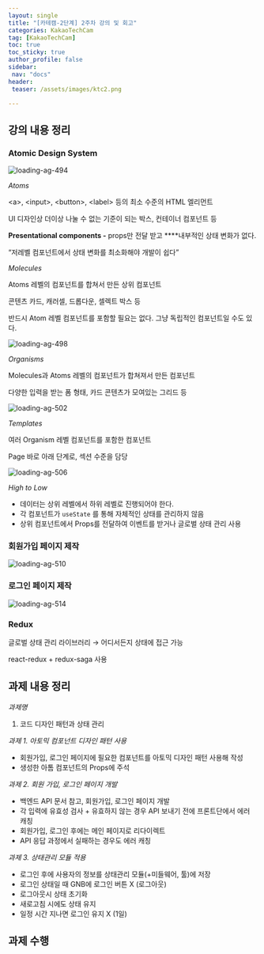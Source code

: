```yaml
---
layout: single
title: "[카테캠-2단계] 2주차 강의 및 회고"
categories: KakaoTechCam
tag: [KakaoTechCam]
toc: true
toc_sticky: true
author_profile: false
sidebar:
 nav: "docs"
header:
 teaser: /assets/images/ktc2.png

---
```


## 강의 내용 정리

### Atomic Design System

![loading-ag-494](../../images/2023-07-03-KTC-2-2주차/07858f40f491aed17a9bca8400df3cb3d034485f.png)

*Atoms*

\<a\>, \<input\>, \<button\>, \<label\> 등의 최소 수준의 HTML 엘리먼트

UI 디자인상 더이상 나눌 수 없는 기준이 되는 박스, 컨테이너 컴포넌트 등

**Presentational components -** props만 전달 받고 ****내부적인 상태 변화가 없다.

“저레벨 컴포넌트에서 상태 변화를 최소화해야 개발이 쉽다”

*Molecules*

Atoms 레벨의 컴포넌트를 합쳐서 만든 상위 컴포넌트

콘텐츠 카드, 캐러셀, 드롭다운, 셀렉트 박스 등

반드시 Atom 레벨 컴포넌트를 포함할 필요는 없다. 그냥 독립적인 컴포넌트일 수도 있다.

![loading-ag-498](../../images/2023-07-03-KTC-2-2주차/2023-07-03-23-07-42-image.png)

*Organisms*

Molecules과 Atoms 레벨의 컴포넌트가 합쳐져서 만든 컴포넌트

다양한 입력을 받는 폼 형태, 카드 콘텐츠가 모여있는 그리드 등

![loading-ag-502](../../images/2023-07-03-KTC-2-2주차/2023-07-03-23-08-50-image.png)

*Templates*

여러 Organism 레벨 컴포넌트를 포함한 컴포넌트

Page 바로 아래 단계로, 섹션 수준을 담당

![loading-ag-506](../../images/2023-07-03-KTC-2-2주차/2023-07-03-23-09-11-image.png)

*High to Low*

- 데이터는 상위 레벨에서 하위 레벨로 진행되어야 한다.
- 각 컴포넌트가 `useState` 를 통해 자체적인 상태를 관리하지 않음
- 상위 컴포넌트에서 Props를 전달하여 이벤트를 받거나 글로벌 상태 관리 사용

### 회원가입 페이지 제작

![loading-ag-510](../../images/2023-07-03-KTC-2-2주차/2023-07-03-23-09-38-image.png)

### 로그인 페이지 제작

![loading-ag-514](../../images/2023-07-03-KTC-2-2주차/2023-07-03-23-09-54-image.png)

### Redux

글로벌 상태 관리 라이브러리 → 어디서든지 상태에 접근 가능

react-redux + redux-saga 사용

## 과제 내용 정리

*과제명*

1. 코드 디자인 패턴과 상태 관리

*과제 1. 아토믹 컴포넌트 디자인 패턴 사용*

- 회원가입, 로그인 페이지에 필요한 컴포넌트를 아토믹 디자인 패턴 사용해 작성
- 생성한 아톰 컴포넌트의 Props에 주석

*과제 2. 회원 가입, 로그인 페이지 개발*

- 백엔드 API 문서 참고, 회원가입, 로그인 페이지 개발
- 각 입력에 유효성 검사 + 유효하지 않는 경우 API 보내기 전에 프론트단에서 에러 캐칭
- 회원가입, 로그인 후에는 메인 페이지로 리다이렉트
- API 응답 과정에서 실패하는 경우도 에러 캐칭

*과제 3. 상태관리 모듈 적용*

- 로그인 후에 사용자의 정보를 상태관리 모듈(+미들웨어, 툴)에 저장
- 로그인 상태일 때 GNB에 로그인 버튼 X (로그아웃)
- 로그아웃시 상태 초기화
- 새로고침 시에도 상태 유지
- 일정 시간 지나면 로그인 유지 X (1일)

## 과제 수행
